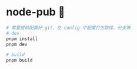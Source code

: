 # node-pub 🐍

```bash
# 需要提前配置好 git，在 config 中配置打包路径、分支等
# dev
pnpm install
pnpm dev

# build
pnpm build
```
